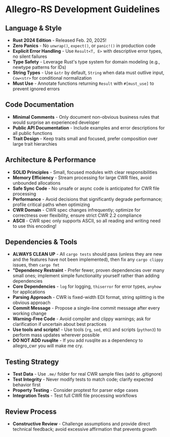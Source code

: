 # Allegro-RS Development Guidelines

## Language & Style
- **Rust 2024 Edition** - Released Feb. 20, 2025!
- **Zero Panics** - No `unwrap()`, `expect()`, or `panic!()` in production code
- **Explicit Error Handling** - Use `Result<T, E>` with descriptive error types, no silent failures
- **Type Safety** - Leverage Rust's type system for domain modeling (e.g., newtype patterns for IDs)
- **String Types** - Use `&str` by default, `String` when data must outlive input, `Cow<str>` for conditional normalization
- **Must Use** - Annotate functions returning `Result` with `#[must_use]` to prevent ignored errors

## Code Documentation
- **Minimal Comments** - Only document non-obvious business rules that would surprise an experienced developer
- **Public API Documentation** - Include examples and error descriptions for all public functions
- **Trait Design** - Keep traits small and focused, prefer composition over large trait hierarchies

## Architecture & Performance
- **SOLID Principles** - Small, focused modules with clear responsibilities
- **Memory Efficiency** - Stream processing for large CWR files, avoid unbounded allocations
- **Safe Sync Code** - No unsafe or async code is anticipated for CWR file processing
- **Performance** - Avoid decisions that significantly degrade performance; profile critical paths when optimizing
- **CWR Domain** - CWR spec changes infrequently; optimize for correctness over flexibility, ensure strict CWR 2.2 compliance
- **ASCII** - CWR spec only supports ASCII, so all reading and writing need to use this encoding!

## Dependencies & Tools
- **ALWAYS CLEAN UP** - All `cargo tests` should pass (unless they are new and the features have not been implemented), then fix any `cargo clippy` issues, then `cargo fmt`
- **"Dependency Restraint** - Prefer fewer, proven dependencies over many small ones; implement simple functionality yourself rather than adding dependencies
- **Core Dependencies** - `log` for logging, `thiserror` for error types, `anyhow` for applications
- **Parsing Approach** - CWR is fixed-width EDI format, string splitting is the obvious approach
- **Commit Message** - Propose a single-line commit message after every working change
- **Warning-Free Code** - Avoid compiler and clippy warnings; ask for clarification if uncertain about best practices
- **Use tools and scripts!** - Use tools (`rg`, `sed`, etc) and scripts (`python3`) to perform mass updates wherever possible
- **DO NOT ADD rusqlite** - If you add rusqlite as a dependency to allegro_cwr you will make me cry.

## Testing Strategy
- **Test Data** - Use `.me/` folder for real CWR sample files (add to .gitignore)
- **Test Integrity** - Never modify tests to match code; clarify expected behavior first
- **Property Testing** - Consider proptest for parser edge cases
- **Integration Tests** - Test full CWR file processing workflows

## Review Process
- **Constructive Review** - Challenge assumptions and provide direct technical feedback; avoid excessive affirmation that prevents growth